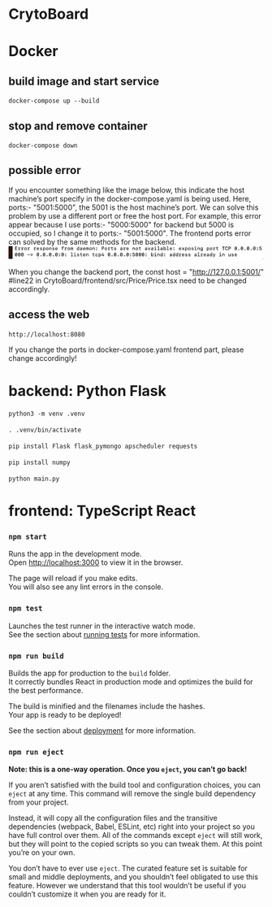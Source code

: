 # CrytoBoard
# Docker 
## build image and start service
    docker-compose up --build
## stop and remove container
    docker-compose down
## possible error
If you encounter something like the image below, this indicate the host machine’s port specify in the docker-compose.yaml is being used. Here, ports:- "5001:5000", the 5001 is the host machine’s port. We can solve this problem by use a different port or free the host port. For example, this error appear because I use ports:- "5000:5000" for backend but 5000 is occupied, so I change it to ports:- "5001:5000". The frontend ports error can solved by the same methods for the backend. 
![Error Screenshot](possible_error.png)

When you change the backend port, the 
    const host = "http://127.0.0.1:5001/" #line22 in CrytoBoard/frontend/src/Price/Price.tsx
need to be changed accordingly.

## access the web
    http://localhost:8080

If you change the ports in docker-compose.yaml frontend part, please change accordingly!
# backend: Python Flask

    python3 -m venv .venv

    . .venv/bin/activate

    pip install Flask flask_pymongo apscheduler requests

    pip install numpy

    python main.py

# frontend: TypeScript React

### `npm start`

Runs the app in the development mode.\
Open [http://localhost:3000](http://localhost:3000) to view it in the browser.

The page will reload if you make edits.\
You will also see any lint errors in the console.

### `npm test`

Launches the test runner in the interactive watch mode.\
See the section about [running tests](https://facebook.github.io/create-react-app/docs/running-tests) for more information.

### `npm run build`

Builds the app for production to the `build` folder.\
It correctly bundles React in production mode and optimizes the build for the best performance.

The build is minified and the filenames include the hashes.\
Your app is ready to be deployed!

See the section about [deployment](https://facebook.github.io/create-react-app/docs/deployment) for more information.

### `npm run eject`

**Note: this is a one-way operation. Once you `eject`, you can’t go back!**

If you aren’t satisfied with the build tool and configuration choices, you can `eject` at any time. This command will remove the single build dependency from your project.

Instead, it will copy all the configuration files and the transitive dependencies (webpack, Babel, ESLint, etc) right into your project so you have full control over them. All of the commands except `eject` will still work, but they will point to the copied scripts so you can tweak them. At this point you’re on your own.

You don’t have to ever use `eject`. The curated feature set is suitable for small and middle deployments, and you shouldn’t feel obligated to use this feature. However we understand that this tool wouldn’t be useful if you couldn’t customize it when you are ready for it.

